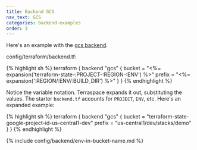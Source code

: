 ```yaml
---
title: Backend GCS
nav_text: GCS
categories: backend-examples
order: 3
---
```


Here's an example with the [gcs backend](https://www.terraform.io/language/settings/backends/gcs).

config/terraform/backend.tf:

{% highlight sh %}
terraform {
  backend "gcs" {
    bucket = "<%= expansion('terraform-state-:PROJECT-:REGION-:ENV') %>"
    prefix = "<%= expansion(':REGION/:ENV/:BUILD_DIR') %>"
  }
}
{% endhighlight %}

Notice the variable notation. Terraspace expands it out, substituting the values. The starter `backend.tf` accounts for `PROJECT`, `ENV`, etc. Here's an expanded example:

{% highlight sh %}
terraform {
  backend "gcs" {
    bucket = "terraform-state-google-project-id-us-central1-dev"
    prefix = "us-central1/dev/stacks/demo"
  }
}
{% endhighlight %}

{% include config/backend/env-in-bucket-name.md %}
